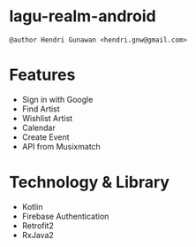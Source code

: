 # lagu-realm-android

```
@author Hendri Gunawan <hendri.gnw@gmail.com>
```

# Features
- Sign in with Google
- Find Artist
- Wishlist Artist
- Calendar
- Create Event
- API from Musixmatch

# Technology & Library
- Kotlin
- Firebase Authentication
- Retrofit2
- RxJava2
